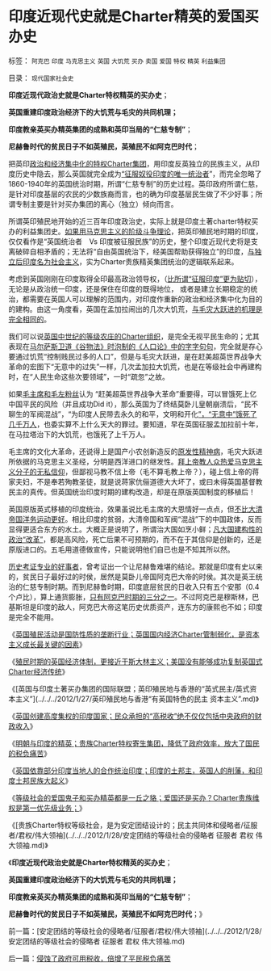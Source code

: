 # 印度近现代史就是Charter精英的爱国买办史

标签： `阿克巴` `印度` `马克思主义` `英国` `大饥荒` `买办` `卖国` `爱国` `特权` `精英` `利益集团` 

目录： `现代国家社会史`

**印度近现代政治史就是Charter特权精英的买办史**；

**英国重建印度政治经济下的大饥荒与毛灾的共同机理；**

**印度教亲英买办精英集团的成熟和英印当局的“仁慈专制”**；

**尼赫鲁时代的贫民日子不如英殖民，英殖民不如阿克巴时代**；

把英印[政治和经济集中化的特权Charter集团](../../../2012/1/25/英国征服大大强化了印度经济的集中程度.md)，用印度反英独立的民族主义，从印度历史中隐去，那么英国就完全成为[“征服奴役印度的唯一统治者](../../../2008/12/17/英国征服印度是印度历史的进步.md)”，而完全忽略了1860-1940年的英国统治时期，所谓“仁慈专制”的历史过程。英印政府所谓仁慈，是针对印度基层的农民的少数族裔而言，也的确为印度基层民生做了不少好事；所谓专制主要是针对买办集团的离心（独立）倾向而言。

所谓英印殖民地开始的近三百年印度政治史，实际上就是印度土著charter特权买办的利益集团史。[如果用马克思主义的阶级斗争理论](../../../2011/11/13/团结不能代替妥协，人权需要做人的勇气.md)，把英印殖民地时期的印度，仅仅看作是“英国统治者　Vs
印度被征服民族”的历史，整个印度近现代史将是支离破碎自相矛盾的；无法将“自由英国统治下，经美国帮助获得独立”的印度，[与独立后印度名为社会主义](../../../2011/1/7/印度的“西方式民主”虚有其表.md)，实为Charter贵族精英集团统治的逻辑联系起来。

考虑到英国刚刚在印度取得全印最高政治领导权，（[比所谓“征服印度”更为贴切](../../../2012/1/25/英国征服印度地区，缔造现代印度国家的统一.md)），无论是从政治统一印度，还是保住在印度的既得地位，
或者是建立长期稳定的统治，都需要在英国人可以理解的范围内，对印度作重新的政治和经济集中化为目的的建构。由这一角度看，英国在孟加拉闹出的几次大饥荒，[与毛灾大跃进的机理是完全相同的](../../../2009/8/2/英属孟加拉两次大饥荒和经济学家的良心.md)。

我们可以说[英国中世纪的等级农庄的Charter组织](../../../2011/12/2/英国庄园土地制度和张五常的地租.md)，是完全无视平民生命的；尤其表现在[马尔萨斯卫道《谷物法》时泡制的《人口论》中的字字句句](../../../2012/1/11/金融垄断贵族对股民的中世纪式的蔑视和马尔萨斯.md)，完全就是存心要通过饥荒“控制贱民过多的人口”，但是与毛灾大跃进，是在赶美超英世界战争大革命的宏图下“无意中的过失”一样，几次孟加拉大饥荒，也是在等级社会中再建构时，在“人民生命这些次要领域”，一时“疏忽”之故。

如果[毛主席和毛左粉丝](../../../2009/7/5/历史责任归咎于毛主席是不公正的.md)认为 “赶美超英世界战争大革命”重要得，可以冒饿死上亿中国平民的风险（并且成功Did
it），那么英国为了终结莫卧儿皇朝崩溃后，“民不聊生的军阀混战”，“为印度人民带去永久的和平，文明和开化[”，“无意中”饿死了几千万人](../../../2012/1/21/孟加拉1770s大饥荒，当政府致力本身利益最大化.md)，也委实算不上什么天大的罪过。要知道，早在英国征服孟加拉前十年，在马拉塔治下的大饥荒，也饿死了上千万人。

毛主席的文化大革命，还说得上是国产小农创新造反的[原发性精神病](../../../2011/11/2/传染性BUG型精神病.md)，毛灾大跃进所依据的马克思主义圣经，分明是西洋进口的继发性。[拜上帝教人众热爱马克思主义分子的无私信仰](../../../2011/9/16/基督教阻止了反思马克思主义.md)，但鄙视马教不信上帝（毛不算毛教上帝？），碰上信上帝的蒋家夫妇，不是奉若殉教圣徒，就是说蒋家伉俪道德大大坏了，或曰未得英国基督教民主的真传。但英国统治印度时期的建构改造，却是在原版英国制度的移植后！

英国原版英式移植的印度统治，效果虽说比毛主席的大恩情好一点点，但[不比大清帝国洋务运动更好](../../../2011/1/15/战场优势一分钟，市场经济十年功.md)。相比印度的贫弱，大清帝国和军阀“混战”下的中国政体，反而显得更适合东方的水土。大概正是说明了，所谓治大国如烹小鲜；[凡大国建构性的政治“改革”](../../../2012/1/18/解除对小盘股的歧视性打压，A股牛市将不惧IPO.md)，都是高风险，死亡后果不可预期的，而不在于其信仰是创新的，还是原版进口的。五毛用道德做宣传，只能说明他们自已也是不知其所以然。

[历史考证专业的好事者](../../../2010/4/13/历史的细考权威没有“更权威”的发言权.md)，曾考证出一个让尼赫鲁难堪的结论。那就是印度有史以来的，贫民日子最好过的时侯，居然是莫卧儿帝国阿克巴大帝的时侯。其次是英王统治的仁慈专制时期。而到尼赫鲁时期，印度底层贫民的日收入只有五个安那（0.4个卢比），算上通货膨胀，[只有阿克巴时期的三分之一](../../../2012/1/20/小小的英国集中了全球纺织业，工业革命因而发生.md)。不过阿克巴是穆斯林，巴基斯坦是印度的敌人，阿克巴大帝这笔历史优质资产，连东方的康熙也不如；印度是完全不能用。

《[英国殖民活动是国防性质的垄断行业；英国国内经济Charter管制弱化，是资本主义成长最关键的因素](../../../2012/1/25/英国殖民活动是国防性质的垄断行业，英国资本主义的成长.md)》

《[殖民时期的英国经济体制，更接近于斯大林主义；美国没有能够成功复制英国式Charter经济传统](../../../2012/1/25/英帝国经济体制近似斯大林主义，美国仿英复古失败.md)》

《[英国与印度土著买办集团的国际联盟；英印殖民地与香港的“英式民主/英式资本主义”](../../../2012/1/27/英印殖民地与香港“有英国特色的民主 资本主义”.md)》

《[英国创建高度集权的印度国家；民众承担的“高税收”绝不仅仅包括中央政府的财政收入](../../../2012/1/27/英国创建印度，高税收绝不仅仅包含中央政府的财政收入.md)》

《[明朝与印度的精英；贵族Charter特权寄生集团，降低了政府效率，放大了国民的税负痛苦](../../../2012/1/27/明朝与印度的精英，降低了政府效率，放大了税负痛苦.md)》

《[英国依靠部分印度当地人的合作统治印度；印度的土邦主，英国人的削藩，和印度土邦民族大起义](../../../2012/1/27/印度的买办精英和印度土邦主的“民族大起义”.md)》

《[等级社会的爱国鬼子和买办精英都是一丘之貉；爱国还是买办？Charter贵族维权是第一优先级业务；](../../../2012/1/28/印度的爱国买办精英，大清朝廷和洋鬼子.md)》

《[贵族Charter特权等级社会，是为安定团结设计的；民主共同体和侵略者/征服者/君权/伟大领袖](../../../2012/1/28/安定团结的等级社会的侵略者 征服者 君权 伟大领袖.md)》

《**印度近现代政治史就是Charter特权精英的买办史**；

**英国重建印度政治经济下的大饥荒与毛灾的共同机理；**

**印度教亲英买办精英集团的成熟和英印当局的“仁慈专制”**；

**尼赫鲁时代的贫民日子不如英殖民，英殖民不如阿克巴时代**；》



前一篇：[安定团结的等级社会的侵略者/征服者/君权/伟大领袖](../../../2012/1/28/安定团结的等级社会的侵略者 征服者 君权 伟大领袖.md)

后一篇：[侵蚀了政府可用税收，倍增了平民税负痛苦](../../../2012/1/28/侵蚀了政府可用税收，倍增了平民税负痛苦.md)
